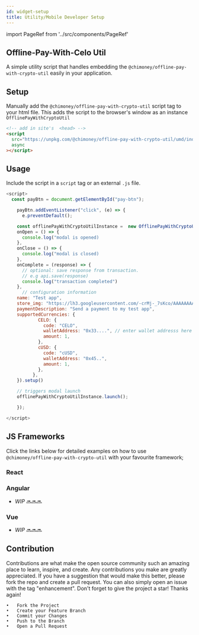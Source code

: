 ```yaml
---
id: widget-setup
title: Utility/Mobile Developer Setup
---
```


import PageRef from '../src/components/PageRef'

## Offline-Pay-With-Celo Util

A simple utility script that handles embedding the `@chimoney/offline-pay-with-crypto-util` easily in your application.

## Setup

Manually add the `@chimoney/offline-pay-with-crypto-util` script tag to your html file. This adds the script to the browser's window as an instance `OfflinePayWithCryptoUtil`

```html
<!-- add in site's  <head> -->
<script
  src="https://unpkg.com/@chimoney/offline-pay-with-crypto-util/umd/index.js"
  async
></script>
```

## Usage

Include the script in a `script` tag or an external `.js` file.

```js
<script>
  const payBtn = document.getElementById("pay-btn");

    payBtn.addEventListener("click", (e) => {
      e.preventDefault();

    const offlinePayWithCryptoUtilInstance =  new OfflinePayWithCryptoUtil({
    onOpen = () => {
      console.log("modal is opened)
    },
    onClose = () => {
      console.log("modal is closed)
    },
    onComplete = (response) => {
      // optional: save response from transaction.
      // e.g api.save(response)
      console.log("transaction completed")
    },
      // configuration information
    name: "Test app",
    store_img: "https://lh3.googleusercontent.com/-crMj-_7sKco/AAAAAAAAAAI/AAAAAAAAAAA/8wRiFKrmpe8/s88-p-k-no-ns-nd/photo.jpg",
    paymentDescription: "Send a payment to my test app",
    supportedCurrencies: {
            CELO: {
              code: "CELO",
              walletAddress: "0x33....", // enter wallet addresss here
              amount: 1,
            },
            cUSD: {
              code: "cUSD",
              walletAddress: "0x45..",
              amount: 1,
            },
          },
    }).setup()

    // triggers modal launch
    offlinePayWithCryptoUtilInstance.launch();

    });

</script>
```

## JS Frameworks

Click the links below for detailed examples on how to use `@chimoney/offline-pay-with-crypto-util` with your favourite framework;

### React

<PageRef url="/docs/react-widget" pageName="Setup With React" />

### Angular

- _WIP_ 🔜🔜🔜

### Vue

- _WIP_ 🔜🔜🔜

## Contribution

Contributions are what make the open source community such an amazing place to learn, inspire, and create. Any contributions you make are greatly appreciated.
If you have a suggestion that would make this better, please fork the repo and create a pull request. You can also simply open an issue with the tag "enhancement". Don't forget to give the project a star! Thanks again!

```shell
•	Fork the Project
•	Create your Feature Branch
•	Commit your Changes
•	Push to the Branch
•	Open a Pull Request

```
